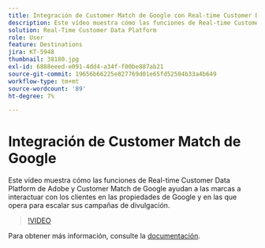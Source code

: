 ```yaml
---
title: Integración de Customer Match de Google con Real-time Customer Data Platform de Adobe
description: Este vídeo muestra cómo las funciones de Real-time Customer Data Platform de Adobe y Customer Match de Google ayudan a las marcas a interactuar con los clientes en las propiedades de Google y en las que opera para escalar sus campañas de divulgación.
solution: Real-Time Customer Data Platform
role: User
feature: Destinations
jira: KT-5948
thumbnail: 38180.jpg
exl-id: 6888eeed-e091-4dd4-a34f-f00be887ab21
source-git-commit: 19656b66225e827769d01e65fd52504b33a4b649
workflow-type: tm+mt
source-wordcount: '89'
ht-degree: 7%

---
```


# Integración de Customer Match de Google

Este vídeo muestra cómo las funciones de Real-time Customer Data Platform de Adobe y Customer Match de Google ayudan a las marcas a interactuar con los clientes en las propiedades de Google y en las que opera para escalar sus campañas de divulgación.

>[!VIDEO](https://video.tv.adobe.com/v/38180?quality=12&learn=on)

Para obtener más información, consulte la [documentación](https://experienceleague.adobe.com/docs/experience-platform/destinations/catalog/advertising/google-customer-match.html).
